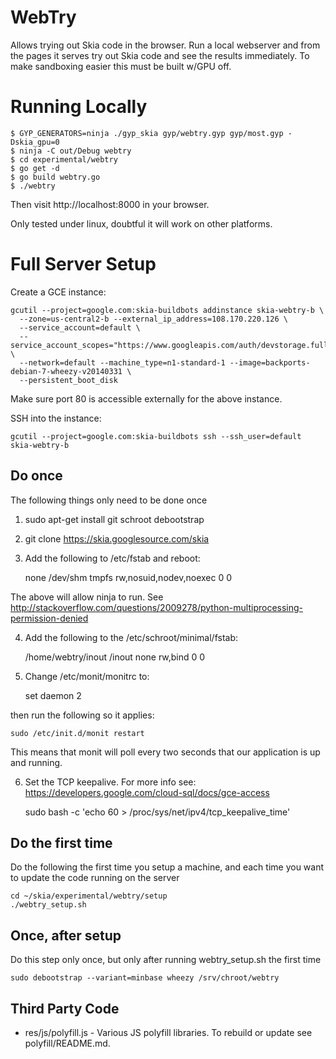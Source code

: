 WebTry
======

Allows trying out Skia code in the browser. Run a local webserver
and from the pages it serves try out Skia code and see the results
immediately. To make sandboxing easier this must be built w/GPU off.

Running Locally
===============

    $ GYP_GENERATORS=ninja ./gyp_skia gyp/webtry.gyp gyp/most.gyp -Dskia_gpu=0
    $ ninja -C out/Debug webtry
    $ cd experimental/webtry
    $ go get -d
    $ go build webtry.go
    $ ./webtry

Then visit http://localhost:8000 in your browser.

Only tested under linux, doubtful it will work on other platforms.

Full Server Setup
=================

Create a GCE instance:

    gcutil --project=google.com:skia-buildbots addinstance skia-webtry-b \
      --zone=us-central2-b --external_ip_address=108.170.220.126 \
      --service_account=default \
      --service_account_scopes="https://www.googleapis.com/auth/devstorage.full_control" \
      --network=default --machine_type=n1-standard-1 --image=backports-debian-7-wheezy-v20140331 \
      --persistent_boot_disk

Make sure port 80 is accessible externally for the above instance.

SSH into the instance:

    gcutil --project=google.com:skia-buildbots ssh --ssh_user=default skia-webtry-b


Do once
-------

The following things only need to be done once

1. sudo apt-get install git schroot debootstrap
2. git clone https://skia.googlesource.com/skia
3. Add the following to /etc/fstab and reboot:

    none /dev/shm tmpfs rw,nosuid,nodev,noexec 0 0

The above will allow ninja to run. See http://stackoverflow.com/questions/2009278/python-multiprocessing-permission-denied

4. Add the following to the /etc/schroot/minimal/fstab:

    /home/webtry/inout             /inout  none    rw,bind         0       0

5. Change /etc/monit/monitrc to:

    set daemon 2

then run the following so it applies:

    sudo /etc/init.d/monit restart

This means that monit will poll every two seconds that our application is up and running.

6. Set the TCP keepalive. For more info see:
   https://developers.google.com/cloud-sql/docs/gce-access

    sudo bash -c 'echo 60 > /proc/sys/net/ipv4/tcp_keepalive_time'

Do the first time
-----------------

Do the following the first time you setup a machine, and each time you want to update the code running on the server

    cd ~/skia/experimental/webtry/setup
    ./webtry_setup.sh


Once, after setup
-----------------

Do this step only once, but only after running webtry_setup.sh the first time

    sudo debootstrap --variant=minbase wheezy /srv/chroot/webtry


Third Party Code
----------------

  * res/js/polyfill.js - Various JS polyfill libraries. To rebuild or update
    see polyfill/README.md.


